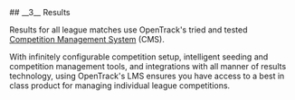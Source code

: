 <div markdown="1" data-aos="fade-up">	
## __3__ Results

Results for all league matches use OpenTrack's tried and tested <a href="/product/competition-management.html">Competition Management System</a> (CMS).

With infinitely configurable competition setup, intelligent seeding and competition management tools, and integrations with all manner of results technology, using OpenTrack's LMS ensures you have access to a best in class product for managing individual league competitions.

</div>
